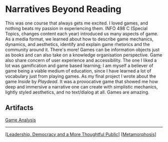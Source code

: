 # Narratives Beyond Reading

This was one course that always gets me excited. I loved games, and nothing beats my passion in experiencing them. INFO 498 C (Special Topics, changes content each year) introduced us many aspects of game. As a media format, we learned about how to describe game mechanics, dynamics, and aesthetics, identify and explain game rhetorics and the community around it. There's more! Games can be information objects just as books and can also take on a knowledge organisation perspective. Game also share concern of user experience and accessibility. The one I liked a lot was gamification and game based learning; I am myself a believer of game being a viable medium of education, since I have learned a lot of vocabulary just from playing games. As my final project I wrote about the game _Inside_ by _Playdead_. It was a provocative game that showed me how deep and immersive a narrative one can create with simplistic mechanics, lightly styled aesthetics, and no text/dialog at all. Games are amazing.

## Artifacts

[Game Analysis](https://github.com/QuantumEPR/z-en-kb/blob/master/pdfs/Game%20Analysis.pdf)

---

[[Leadership, Democracy and a More Thoughtful Public]]
[[Metamorphosis]]



[//begin]: # "Autogenerated link references for markdown compatibility"
[Leadership, Democracy and a More Thoughtful Public]: <../HONORS/Leadership, Democracy and a More Thoughtful Public> "Talk Persuasively"
[Metamorphosis]: ../Metamorphosis "Metamorphosis"
[//end]: # "Autogenerated link references"